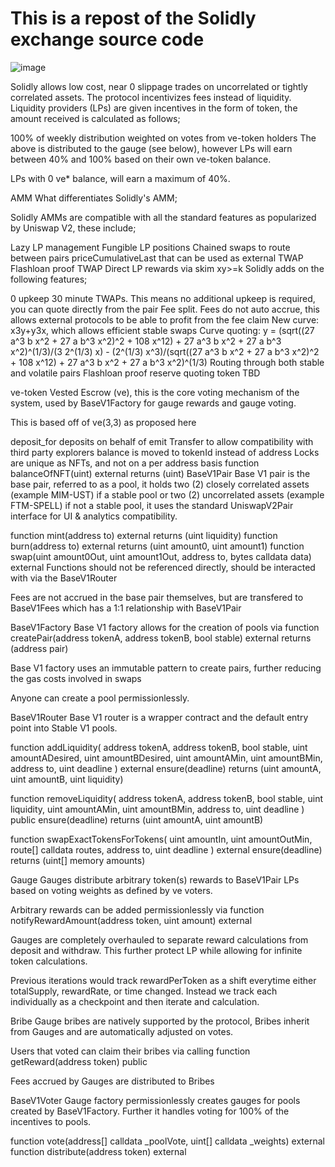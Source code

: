 # This is a repost of the Solidly exchange source code

![image](https://user-images.githubusercontent.com/111715700/187016905-c47aa58e-dba9-4ecf-95f0-d206745710e5.png)

Solidly allows low cost, near 0 slippage trades on uncorrelated or tightly correlated assets. The protocol incentivizes fees instead of liquidity. Liquidity providers (LPs) are given incentives in the form of token, the amount received is calculated as follows;

100% of weekly distribution weighted on votes from ve-token holders
The above is distributed to the gauge (see below), however LPs will earn between 40% and 100% based on their own ve-token balance.

LPs with 0 ve* balance, will earn a maximum of 40%.

AMM
What differentiates Solidly's AMM;

Solidly AMMs are compatible with all the standard features as popularized by Uniswap V2, these include;

Lazy LP management
Fungible LP positions
Chained swaps to route between pairs
priceCumulativeLast that can be used as external TWAP
Flashloan proof TWAP
Direct LP rewards via skim
xy>=k
Solidly adds on the following features;

0 upkeep 30 minute TWAPs. This means no additional upkeep is required, you can quote directly from the pair
Fee split. Fees do not auto accrue, this allows external protocols to be able to profit from the fee claim
New curve: x3y+y3x, which allows efficient stable swaps
Curve quoting: y = (sqrt((27 a^3 b x^2 + 27 a b^3 x^2)^2 + 108 x^12) + 27 a^3 b x^2 + 27 a b^3 x^2)^(1/3)/(3 2^(1/3) x) - (2^(1/3) x^3)/(sqrt((27 a^3 b x^2 + 27 a b^3 x^2)^2 + 108 x^12) + 27 a^3 b x^2 + 27 a b^3 x^2)^(1/3)
Routing through both stable and volatile pairs
Flashloan proof reserve quoting
token
TBD

ve-token
Vested Escrow (ve), this is the core voting mechanism of the system, used by BaseV1Factory for gauge rewards and gauge voting.

This is based off of ve(3,3) as proposed here

deposit_for deposits on behalf of
emit Transfer to allow compatibility with third party explorers
balance is moved to tokenId instead of address
Locks are unique as NFTs, and not on a per address basis
function balanceOfNFT(uint) external returns (uint)
BaseV1Pair
Base V1 pair is the base pair, referred to as a pool, it holds two (2) closely correlated assets (example MIM-UST) if a stable pool or two (2) uncorrelated assets (example FTM-SPELL) if not a stable pool, it uses the standard UniswapV2Pair interface for UI & analytics compatibility.

function mint(address to) external returns (uint liquidity)
function burn(address to) external returns (uint amount0, uint amount1)
function swap(uint amount0Out, uint amount1Out, address to, bytes calldata data) external
Functions should not be referenced directly, should be interacted with via the BaseV1Router

Fees are not accrued in the base pair themselves, but are transfered to BaseV1Fees which has a 1:1 relationship with BaseV1Pair

BaseV1Factory
Base V1 factory allows for the creation of pools via function createPair(address tokenA, address tokenB, bool stable) external returns (address pair)

Base V1 factory uses an immutable pattern to create pairs, further reducing the gas costs involved in swaps

Anyone can create a pool permissionlessly.

BaseV1Router
Base V1 router is a wrapper contract and the default entry point into Stable V1 pools.


function addLiquidity(
    address tokenA,
    address tokenB,
    bool stable,
    uint amountADesired,
    uint amountBDesired,
    uint amountAMin,
    uint amountBMin,
    address to,
    uint deadline
) external ensure(deadline) returns (uint amountA, uint amountB, uint liquidity)

function removeLiquidity(
    address tokenA,
    address tokenB,
    bool stable,
    uint liquidity,
    uint amountAMin,
    uint amountBMin,
    address to,
    uint deadline
) public ensure(deadline) returns (uint amountA, uint amountB)

function swapExactTokensForTokens(
    uint amountIn,
    uint amountOutMin,
    route[] calldata routes,
    address to,
    uint deadline
) external ensure(deadline) returns (uint[] memory amounts)

Gauge
Gauges distribute arbitrary token(s) rewards to BaseV1Pair LPs based on voting weights as defined by ve voters.

Arbitrary rewards can be added permissionlessly via function notifyRewardAmount(address token, uint amount) external

Gauges are completely overhauled to separate reward calculations from deposit and withdraw. This further protect LP while allowing for infinite token calculations.

Previous iterations would track rewardPerToken as a shift everytime either totalSupply, rewardRate, or time changed. Instead we track each individually as a checkpoint and then iterate and calculation.

Bribe
Gauge bribes are natively supported by the protocol, Bribes inherit from Gauges and are automatically adjusted on votes.

Users that voted can claim their bribes via calling function getReward(address token) public

Fees accrued by Gauges are distributed to Bribes

BaseV1Voter
Gauge factory permissionlessly creates gauges for pools created by BaseV1Factory. Further it handles voting for 100% of the incentives to pools.

function vote(address[] calldata _poolVote, uint[] calldata _weights) external
function distribute(address token) external
